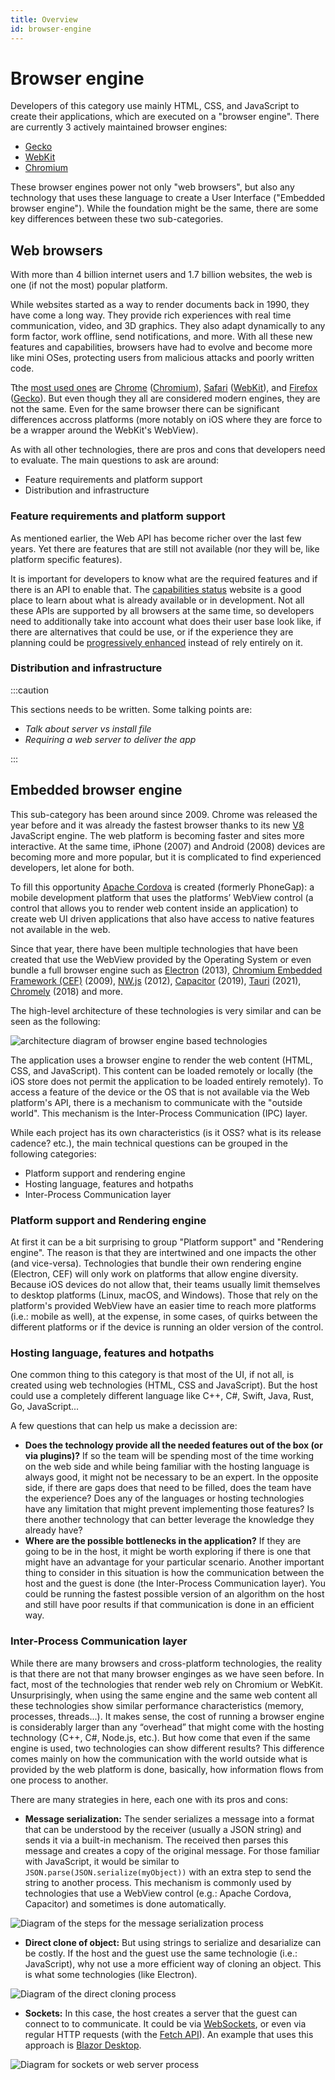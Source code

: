 ```yaml
---
title: Overview
id: browser-engine
---
```


# Browser engine

Developers of this category use mainly HTML, CSS, and JavaScript to create their applications,
which are executed on a "browser engine". There are currently 3 actively maintained browser engines:

* [Gecko]
* [WebKit]
* [Chromium]

These browser engines power not only "web browsers", but also any technology that uses these
language to create a User Interface ("Embedded browser engine"). While the foundation might be the
same, there are some key differences between these two sub-categories.

<!-- Venn diagram of browser engines, web browsers, embedded browser engine -->

## Web browsers

With more than 4 billion internet users and 1.7 billion websites, the web is one (if not the most)
popular platform.

While websites started as a way to render documents back in 1990, they have come a long way. They
provide rich experiences with real time communication, video, and 3D graphics. They also adapt
dynamically to any form factor, work offline, send notifications, and more.
With all these new features and capabilities, browsers have had to evolve and become more like mini
OSes, protecting users from malicious attacks and poorly written code.

Tthe [most used ones][statcounter] are [Chrome] ([Chromium]), [Safari] ([WebKit]), and [Firefox]
([Gecko]). But even though they all are considered modern engines, they are not the same. Even for
the same browser there can be significant differences accross platforms (more notably on iOS where
they are force to be a wrapper around the WebKit's WebView).

As with all other technologies, there are pros and cons that developers need to evaluate. The main
questions to ask are around:

* Feature requirements and platform support
* Distribution and infrastructure

### Feature requirements and platform support

As mentioned earlier, the Web API has become richer over the last few years. Yet there are features
that are still not available (nor they will be, like platform specific features).

It is important for developers to know what are the required features and if there is an API to
enable that. The [capabilities status][Project Fugu] website is a good place to learn about what is
already available or in development. Not all these APIs are supported by all browsers at the same
time, so developers need to additionally take into account what does their user base look like, if
there are alternatives that could be use, or if the experience they are planning could be
[progressively enhanced][Progressive enhancement] instead of rely entirely on it.

### Distribution and infrastructure

:::caution

This sections needs to be written. Some talking points are:

* _Talk about server vs install file_
* _Requiring a web server to deliver the app_

:::

## Embedded browser engine

This sub-category has been around since 2009. Chrome was released the year before and it was already
the fastest browser thanks to its new [V8] JavaScript engine. The web platform is becoming faster
and sites more interactive. At the same time, iPhone (2007) and Android (2008) devices are becoming
more and more popular, but it is complicated to find experienced developers, let alone for both.

To fill this opportunity [Apache Cordova] is created (formerly PhoneGap): a mobile development
platform that uses the platforms’ WebView control (a control that allows you to render web content
inside an application) to create web UI driven applications that also have access to native features
not available in the web.

Since that year, there have been multiple technologies that have been created that use the WebView
provided by the Operating System or even bundle a full browser engine such as [Electron] (2013),
[Chromium Embedded Framework (CEF)][CEF] (2009), [NW.js] (2012), [Capacitor] (2019), [Tauri] (2021), [Chromely] (2018) and more.

The high-level architecture of these technologies is very similar and can be seen as the following:

<p align="center">

![architecture diagram of browser engine based technologies](/img/browser-engine-schema.jpg)

</p>

The application uses a browser engine to render the web content (HTML, CSS, and JavaScript). This
content can be loaded remotely or locally (the iOS store does not permit the application to be
loaded entirely remotely).
To access a feature of the device or the OS that is not available via the Web platform's API, there
is a mechanism to communicate with the "outside world". This mechanism is the Inter-Process
Communication (IPC) layer.

While each project has its own characteristics (is it OSS? what is its release cadence? etc.), the
main technical questions can be grouped in the following categories:

* Platform support and rendering engine
* Hosting language, features and hotpaths
* Inter-Process Communication layer

### Platform support and Rendering engine

At first it can be a bit surprising to group "Platform support" and "Rendering engine". The reason
is that they are intertwined and one impacts the other (and vice-versa). Technologies that bundle
their own rendering engine (Electron, CEF) will only work on platforms that allow engine diversity.
Because iOS devices do not allow that, their teams usually limit themselves to desktop platforms
(Linux, macOS, and Windows). Those that rely on the platform's provided WebView have an easier time
to reach more platforms (i.e.: mobile as well), at the expense, in some cases, of quirks between the
different platforms or if the device is running an older version of the control.

### Hosting language, features and hotpaths

One common thing to this category is that most of the UI, if not all, is created using web
technologies (HTML, CSS and JavaScript). But the host could use a completely different language
like C++, C#, Swift, Java, Rust, Go, JavaScript...

A few questions that can help us make a decission are:

* **Does the technology provide all the needed features out of the box (or via plugins)?** If so the
  team will be spending most of the time working on the web side and while being familiar with the
  hosting language is always good, it might not be necessary to be an expert.
  In the opposite side, if there are gaps does that need to be filled, does the team have the
  experience? Does any of the languages or hosting technologies have any limitation that might
  prevent implementing those features? Is there another technology that can better leverage the
  knowledge they already have?
* **Where are the possible bottlenecks in the application?** If they are going to be in the host, it
  might be worth exploring if there is one that might have an advantage for your particular
  scenario. Another important thing to consider in this situation is how the communication between
  the host and the guest is done (the Inter-Process Communication layer). You could be running the
  fastest possible version of an algorithm on the host and still have poor results if that
  communication is done in an efficient way.

### Inter-Process Communication layer

While there are many browsers and cross-platform technologies, the reality is that there are not
that many browser enginges as we have seen before. In fact, most of the technologies that render web
rely on Chromium or WebKit. Unsurprisingly, when using the same engine and the same web content all
these technologies show similar performance characteristics (memory, processes, threads...). It
makes sense, the cost of running a browser engine is considerably larger than any “overhead” that
might come with the hosting technology (C++, C#, Node.js, etc.).
But how come that even if the same engine is used, two technologies can show different results? This
difference comes mainly on how the communication with the world outside what is provided by the web
platform is done, basically, how information flows from one process to another.

There are many strategies in here, each one with its pros and cons:

* **Message serialization:** The sender serializes a message into a format that can be understood
  by the receiver (usually a JSON string) and sends it via a built-in mechanism. The received then
  parses this message and creates a copy of the original message.
  For those familiar with JavaScript, it would be similar to `JSON.parse(JSON.serialize(myObject))`
  with an extra step to send the string to another process. This mechanism is commonly used by
  technologies that use a WebView control (e.g.: Apache Cordova, Capacitor) and sometimes is done
  automatically.

<p align="center">

![Diagram of the steps for the message serialization process](/img/stringify.jpg)

</p>

* **Direct clone of object:** But using strings to serialize and desarialize can be costly. If the
  host and the guest use the same technologie (i.e.: JavaScript), why not use a more efficient
  way of cloning an object. This is what some technologies (like Electron).

<p align="center">

![Diagram of the direct cloning process](/img/clone.jpg)

</p>

* **Sockets:** In this case, the host creates a server that the guest can connect to to communicate.
  It could be via [WebSockets], or even via regular HTTP requests (with the [Fetch API]). An example
  that uses this approach is [Blazor Desktop].

<p align="center">

![Diagram for sockets or web server process](/img/sockets.jpg)

</p>

<!-- Reference links. TODO: Update to internal links once they are available -->

[Apache Cordova]: https://en.wikipedia.org/wiki/Apache_Cordova
[Blazor Desktop]: https://devblogs.microsoft.com/dotnet/announcing-net-6-preview-1/#blazor-desktop-apps
[Capacitor]: https://capacitorjs.com/
[CEF]: https://bitbucket.org/chromiumembedded/cef/wiki/Home
[Chromium]: http://www.chromium.org/Home
[Chrome]: https://www.google.com/chrome/index.html
[Edge]: https://www.microsoft.com/en-us/edge
[Electron]: https://www.electronjs.org
[Fetch API]: https://developer.mozilla.org/en-US/docs/Web/API/Fetch_API/Using_Fetch
[Gecko]: https://developer.mozilla.org/en-US/docs/Mozilla/Gecko
[Firefox]: https://www.mozilla.org/en-US/firefox/new/
[NW.js]: https://nwjs.io/
[Progressive enhancement]: https://developer.mozilla.org/en-US/docs/Glossary/Progressive_Enhancement
[Project Fugu]: https://web.dev/fugu-status/
[Safari]: https://www.apple.com/safari/
[statcounter]: https://gs.statcounter.com/browser-market-share
[Tauri]: https://tauri.studio/
[Types of technologies]: ./types.md
[V8]: https://en.wikipedia.org/wiki/V8_(JavaScript_engine)
[WebKit]: https://webkit.org/
[WebSockets]: https://developer.mozilla.org/en-US/docs/Web/API/WebSockets_API
[Chromely]: https://github.com/chromelyapps/Chromely